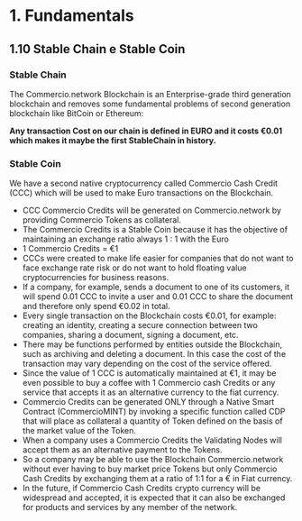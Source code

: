 # 1. Fundamentals

## 1.10 Stable Chain e Stable Coin

### Stable Chain

The Commercio.network Blockchain is an Enterprise-grade third generation blockchain and removes some fundamental problems of second generation blockchain like BitCoin or Ethereum:

**Any transaction Cost on our chain is defined in EURO and it costs €0.01 which makes it maybe the first StableChain in history.**

### Stable Coin

We have a second native cryptocurrency called Commercio Cash Credit (CCC) which will be used to make Euro transactions on the Blockchain. 

* CCC Commercio Credits will be generated on Commercio.network by providing Commercio Tokens as collateral.
* The Commercio Credits is a Stable Coin because it has the objective of maintaining an exchange ratio always 1 : 1 with the Euro
* 1 Commercio Credits = €1
* CCCs were created to make life easier for companies that do not want to face exchange rate risk or do not want to hold floating value cryptocurrencies for business reasons.
* If a company, for example, sends a document to one of its customers, it will spend 0.01 CCC to invite a user and 0.01 CCC to share the document and therefore only spend €0.02 in total.
* Every single transaction on the Blockchain costs €0.01, for example: creating an identity, creating a secure connection between two companies, sharing a document, signing a document, etc.
* There may be functions performed by entities outside the Blockchain, such as archiving and deleting a document. In this case the cost of the transaction may vary depending on the cost of the service offered.
* Since the value of 1 CCC is automatically maintained at €1, it may be even possible to buy a coffee with 1 Commercio cash Credits or any service that accepts it as an alternative currency to the fiat currency.
* Commercio Credits can be generated ONLY through a Native Smart Contract (CommercioMINT) by invoking a specific function called CDP that will place as collateral a quantity of Token defined on the basis of the market value of the Token.
* When a company uses a Commercio Credits the Validating Nodes will accept them as an alternative payment to the Tokens.
* So a company may be able to use the Blockchain Commercio.network without ever having to buy market price Tokens but only Commercio Cash Credits by exchanging them at a ratio of 1:1 for a € in Fiat currency.
* In the future, if Commercio Cash Credits crypto currency will be widespread and accepted, it is expected that it can also be exchanged for products and services by any member of the network.